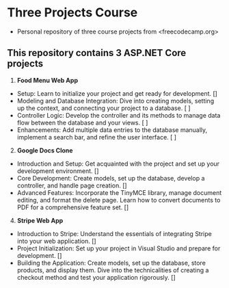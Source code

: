 # Three Projects Course
- Personal repository of three course projects from <freecodecamp.org>

## This repository contains 3 ASP.NET Core projects

1. **Food Menu Web App**
  - Setup: Learn to initialize your project and get ready for development. []
  - Modeling and Database Integration: Dive into creating models, setting up the context, and connecting your project to a database. [ ]
  - Controller Logic: Develop the controller and its methods to manage data flow between the database and your views. [ ]
  - Enhancements: Add multiple data entries to the database manually, implement a search bar, and refine the user interface. [ ]

2. **Google Docs Clone**
  - Introduction and Setup: Get acquainted with the project and set up your development environment. []
  - Core Development: Create models, set up the database, develop a controller, and handle page creation. []
  - Advanced Features: Incorporate the TinyMCE library, manage document editing, and format the delete page. Learn how to convert documents to PDF for a comprehensive feature set. []

4. **Stripe Web App**
  - Introduction to Stripe: Understand the essentials of integrating Stripe into your web application. []
  - Project Initialization: Set up your project in Visual Studio and prepare for development. []
  - Building the Application: Create models, set up the database, store products, and display them. Dive into the technicalities of creating a checkout method and test your application
    rigorously. []

